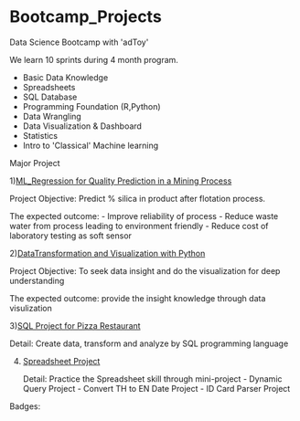 # Bootcamp_Projects

Data Science Bootcamp with 'adToy'

We learn 10 sprints during 4 month program.
- Basic Data Knowledge
- Spreadsheets
- SQL Database
- Programming Foundation (R,Python)
- Data Wrangling
- Data Visualization & Dashboard
- Statistics
- Intro to 'Classical' Machine learning

Major Project 

1)[ML_Regression for Quality Prediction in a Mining Process](https://github.com/KorrapatYairit/bootcamp_projects/blob/main/Machine-Learning%20Project/ML_Regression_Quality%20Prediction%20in%20a%20Mining%20Process_Rev.01.ipynb) 

   Project Objective: Predict % silica in product after flotation process. 
   
   The expected outcome:
      - Improve reliability of process
      - Reduce waste water from process leading to environment friendly
      - Reduce cost of laboratory testing as soft sensor

2)[DataTransformation and Visualization with Python](https://github.com/KorrapatYairit/bootcamp_projects/blob/main/DataTransformationandVisualizationWithPython/Project_DataTransformation%20and%20Visulization%20in%20Python.ipynb)

   Project Objective: To seek data insight and do the visualization for deep understanding  
   
   The expected outcome: provide the insight knowledge through data visulization
   
3)[SQL Project for Pizza Restaurant](https://github.com/KorrapatYairit/bootcamp_projects/blob/main/SQL%20Project/Pizza%20Restaurant%20Project.sql)

   Detail: Create data, transform and analyze by SQL programming language 
   
4) [Spreadsheet Project](https://view.officeapps.live.com/op/view.aspx?src=https%3A%2F%2Fraw.githubusercontent.com%2FKorrapatYairit%2Fbootcamp_projects%2Fmain%2FSpreadsheets%2FProject%2520for%2520Spreadsheet%2520Part.xlsx&wdOrigin=BROWSELINK)

   Detail: Practice the Spreadsheet skill through mini-project
            - Dynamic Query Project
            - Convert TH to EN Date Project
            - ID Card Parser Project
   


Badges: 

